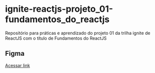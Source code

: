 # ignite-reactjs-projeto_01-fundamentos_do_reactjs
Repositório para práticas e aprendizado do projeto 01 da trilha ignite de ReactJS com o título de Fundamentos do ReactJS

## Figma
[Acessar link](https://www.figma.com/file/BQCByiXFzAMGDEbf3BTCaZ/Ignite-Feed-(Community)?type=design&node-id=0-1&t=YDgAsHhRt6rA7Yz2-0)
